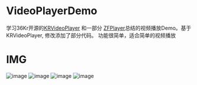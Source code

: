 # VideoPlayerDemo
学习36Kr开源的[KRVideoPlayer](https://github.com/36Kr-Mobile/KRVideoPlayer) 和一部分 [ZFPlayer](https://github.com/renzifeng/ZFPlayer)总结的视频播放Demo。基于KRVideoPlayer, 修改添加了部分代码。
功能很简单，适合简单的视频播放

# IMG
![image](https://github.com/0road0/VideoPlayerDemo/raw/master/img1.jpg)
![image](https://github.com/0road0/VideoPlayerDemo/raw/master/img2.jpg)
![image](https://github.com/0road0/VideoPlayerDemo/raw/master/img3.jpg)
![image](https://github.com/0road0/VideoPlayerDemo/raw/master/gif.gif)
